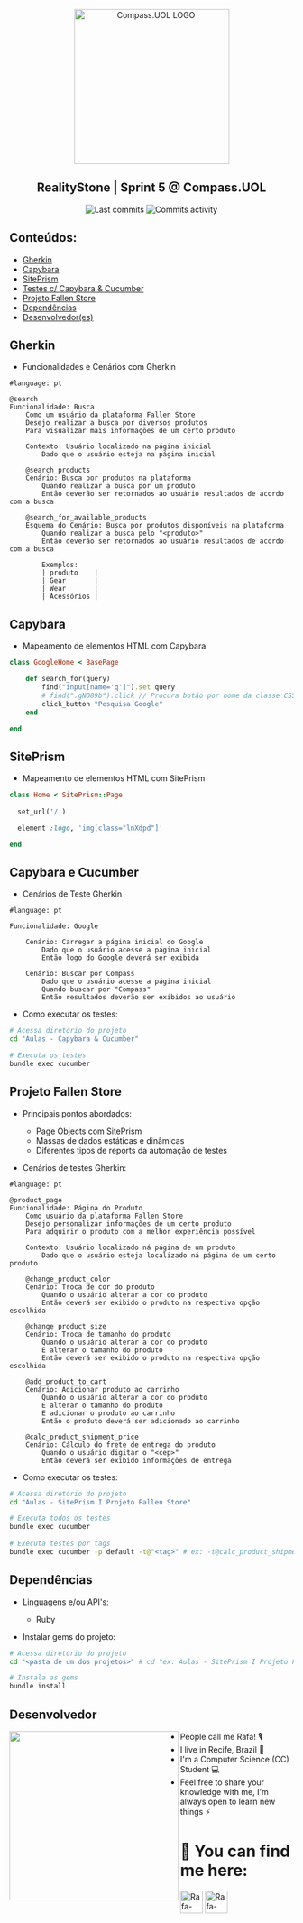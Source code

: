 <p align="center">
 <img width="275px" src="https://compass.uol/logo.svg" align="center" alt="Compass.UOL LOGO" />
 <h2 align="center">RealityStone | Sprint 5 @ Compass.UOL</h2>
 <p align="center"></p>
</p>
  <p align="center">
      <img alt="Last commits" src="https://img.shields.io/github/last-commit/rafaschettini/RealityStone_Sprint4_RafaSchettini_Compass/main"/>
      <img alt="Commits activity" src="https://img.shields.io/github/commit-activity/w/rafaschettini/RealityStone_Sprint4_RafaSchettini_Compass/main"/>
  </p>

## Conteúdos:
* [Gherkin](#gherkin)
* [Capybara](#capybara)
* [SitePrism](#siteprism)
* [Testes c/ Capybara & Cucumber](#capybara-e-cucumber)
* [Projeto Fallen Store](#projeto-fallen-store)
* [Dependências](#dependências)
* [Desenvolvedor(es)](#desenvolvedor)


<div align="left">

## Gherkin
 
- Funcionalidades e Cenários com Gherkin

```gherkin
#language: pt

@search
Funcionalidade: Busca
    Como um usuário da plataforma Fallen Store
    Desejo realizar a busca por diversos produtos
    Para visualizar mais informações de um certo produto

    Contexto: Usuário localizado na página inicial
        Dado que o usuário esteja na página inicial
    
    @search_products
    Cenário: Busca por produtos na plataforma
        Quando realizar a busca por um produto
        Então deverão ser retornados ao usuário resultados de acordo com a busca
    
    @search_for_available_products
    Esquema do Cenário: Busca por produtos disponíveis na plataforma
        Quando realizar a busca pelo "<produto>"
        Então deverão ser retornados ao usuário resultados de acordo com a busca

        Exemplos:
        | produto    |
        | Gear       |
        | Wear       |
        | Acessórios |

```

## Capybara
- Mapeamento de elementos HTML com Capybara
```ruby
class GoogleHome < BasePage

    def search_for(query)
        find("input[name='q']").set query
        # find(".gNO89b").click // Procura botão por nome da classe CSS
        click_button "Pesquisa Google"
    end

end
``` 
## SitePrism

- Mapeamento de elementos HTML com SitePrism
 
```ruby
class Home < SitePrism::Page
    
  set_url('/')

  element :logo, 'img[class="lnXdpd"]'

end
``` 

## Capybara e Cucumber

- Cenários de Teste Gherkin
 
```gherkin
#language: pt

Funcionalidade: Google

    Cenário: Carregar a página inicial do Google
        Dado que o usuário acesse a página inicial
        Então logo do Google deverá ser exibida

    Cenário: Buscar por Compass
        Dado que o usuário acesse a página inicial
        Quando buscar por "Compass"
        Então resultados deverão ser exibidos ao usuário
``` 
 
- Como executar os testes: 
```bash
# Acessa diretório do projeto
cd "Aulas - Capybara & Cucumber"

# Executa os testes 
bundle exec cucumber
``` 
 
## Projeto Fallen Store
* Principais pontos abordados:
  - Page Objects com SitePrism
  - Massas de dados estáticas e dinâmicas
  - Diferentes tipos de reports da automação de testes

* Cenários de testes Gherkin:
 
```gherkin
#language: pt

@product_page
Funcionalidade: Página do Produto
    Como usuário da plataforma Fallen Store
    Desejo personalizar informações de um certo produto
    Para adquirir o produto com a melhor experiência possível

    Contexto: Usuário localizado ná página de um produto
        Dado que o usuário esteja localizado ná página de um certo produto

    @change_product_color
    Cenário: Troca de cor do produto
        Quando o usuário alterar a cor do produto
        Então deverá ser exibido o produto na respectiva opção escolhida

    @change_product_size
    Cenário: Troca de tamanho do produto
        Quando o usuário alterar a cor do produto
        E alterar o tamanho do produto
        Então deverá ser exibido o produto na respectiva opção escolhida

    @add_product_to_cart
    Cenário: Adicionar produto ao carrinho
        Quando o usuário alterar a cor do produto
        E alterar o tamanho do produto
        E adicionar o produto ao carrinho
        Então o produto deverá ser adicionado ao carrinho
    
    @calc_product_shipment_price
    Cenário: Cálculo do frete de entrega do produto 
        Quando o usuário digitar o "<cep>"
        Então deverá ser exibido informações de entrega
```
- Como executar os testes: 
```bash
# Acessa diretório do projeto
cd "Aulas - SitePrism I Projeto Fallen Store"

# Executa todos os testes
bundle exec cucumber
 
# Executa testes por tags
bundle exec cucumber -p default -t@"<tag>" # ex: -t@calc_product_shipment_price
```  
</div>
 
## Dependências
* Linguagens e/ou API's:
  - Ruby  

* Instalar gems do projeto:
 ```bash 
 # Acessa diretório do projeto
 cd "<pasta de um dos projetos>" # cd "ex: Aulas - SitePrism I Projeto Fallen Store"
 
 # Instala as gems
 bundle install
 ```
  

## Desenvolvedor

<a href="https://github.com/RafaSchettini"><img width="300" align="left" src="https://media.discordapp.net/attachments/647132376941461504/977023581206765598/My_project_1.png?width=566&height=559"></a>

- People call me Rafa! 🎙️
- I live in Recife, Brazil 📍
- I'm a Computer Science (CC) Student 💻
- Feel free to share your knowledge with me, I'm always open to learn new things ⚡

# 💬 You can find me here:
<p>
<a href="https://linkedin.com/in/rafael-schettini/"><img  alt="Rafa-LINKEDIN" height="40" width="40" src="https://cdn.jsdelivr.net/gh/devicons/devicon/icons/linkedin/linkedin-original.svg" /><a/>
<a href="mailto:rafaschettini902@gmail.com"><img  alt="Rafa-GMAIL" width="40" height="40" src="https://img.icons8.com/fluency/48/000000/gmail.png" /></a>
</p
